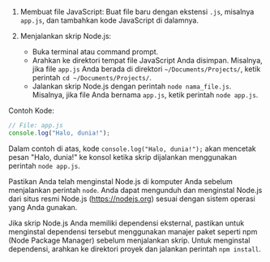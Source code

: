 1. Membuat file JavaScript:
   Buat file baru dengan ekstensi `.js`, misalnya `app.js`, dan tambahkan kode JavaScript di dalamnya.

2. Menjalankan skrip Node.js:
   - Buka terminal atau command prompt.
   - Arahkan ke direktori tempat file JavaScript Anda disimpan. Misalnya, jika file `app.js` Anda berada di direktori `~/Documents/Projects/`, ketik perintah `cd ~/Documents/Projects/`.
   - Jalankan skrip Node.js dengan perintah `node nama_file.js`. Misalnya, jika file Anda bernama `app.js`, ketik perintah `node app.js`.
   
Contoh Kode:

```javascript
// File: app.js
console.log("Halo, dunia!");
```

Dalam contoh di atas, kode `console.log("Halo, dunia!");` akan mencetak pesan "Halo, dunia!" ke konsol ketika skrip dijalankan menggunakan perintah `node app.js`.

Pastikan Anda telah menginstal Node.js di komputer Anda sebelum menjalankan perintah `node`. Anda dapat mengunduh dan menginstal Node.js dari situs resmi Node.js (https://nodejs.org) sesuai dengan sistem operasi yang Anda gunakan.

Jika skrip Node.js Anda memiliki dependensi eksternal, pastikan untuk menginstal dependensi tersebut menggunakan manajer paket seperti npm (Node Package Manager) sebelum menjalankan skrip. Untuk menginstal dependensi, arahkan ke direktori proyek dan jalankan perintah `npm install`.
